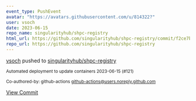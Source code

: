 ```yaml
---
event_type: PushEvent
avatar: "https://avatars.githubusercontent.com/u/814322?"
user: vsoch
date: 2023-06-15
repo_name: singularityhub/shpc-registry
html_url: https://github.com/singularityhub/shpc-registry/commit/f2ce7bfe484d42a656031d204c2ec827255dac5b
repo_url: https://github.com/singularityhub/shpc-registry
---
```


<a href='https://github.com/vsoch' target='_blank'>vsoch</a> pushed to <a href='https://github.com/singularityhub/shpc-registry' target='_blank'>singularityhub/shpc-registry</a>

<small>Automated deployment to update containers 2023-06-15 (#121)

Co-authored-by: github-actions <github-actions@users.noreply.github.com></small>

<a href='https://github.com/singularityhub/shpc-registry/commit/f2ce7bfe484d42a656031d204c2ec827255dac5b' target='_blank'>View Commit</a>